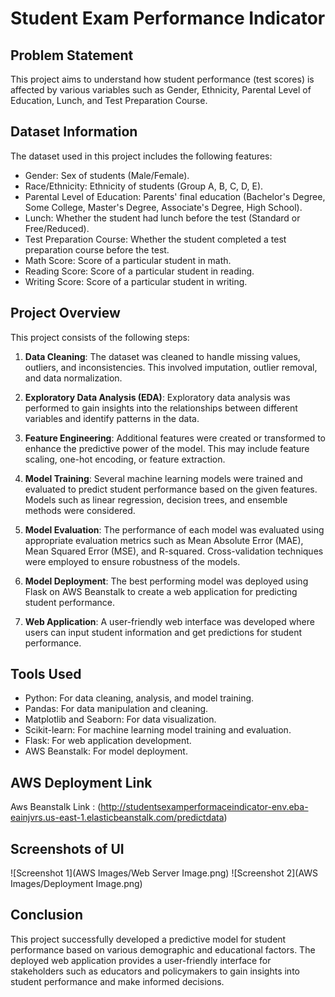 # Student Exam Performance Indicator

## Problem Statement
This project aims to understand how student performance (test scores) is affected by various variables such as Gender, Ethnicity, Parental Level of Education, Lunch, and Test Preparation Course.

## Dataset Information
The dataset used in this project includes the following features:
- Gender: Sex of students (Male/Female).
- Race/Ethnicity: Ethnicity of students (Group A, B, C, D, E).
- Parental Level of Education: Parents' final education (Bachelor's Degree, Some College, Master's Degree, Associate's Degree, High School).
- Lunch: Whether the student had lunch before the test (Standard or Free/Reduced).
- Test Preparation Course: Whether the student completed a test preparation course before the test.
- Math Score: Score of a particular student in math.
- Reading Score: Score of a particular student in reading.
- Writing Score: Score of a particular student in writing.

## Project Overview
This project consists of the following steps:

1. **Data Cleaning**: The dataset was cleaned to handle missing values, outliers, and inconsistencies. This involved imputation, outlier removal, and data normalization.
   
2. **Exploratory Data Analysis (EDA)**: Exploratory data analysis was performed to gain insights into the relationships between different variables and identify patterns in the data.

3. **Feature Engineering**: Additional features were created or transformed to enhance the predictive power of the model. This may include feature scaling, one-hot encoding, or feature extraction.

4. **Model Training**: Several machine learning models were trained and evaluated to predict student performance based on the given features. Models such as linear regression, decision trees, and ensemble methods were considered.

5. **Model Evaluation**: The performance of each model was evaluated using appropriate evaluation metrics such as Mean Absolute Error (MAE), Mean Squared Error (MSE), and R-squared. Cross-validation techniques were employed to ensure robustness of the models.

6. **Model Deployment**: The best performing model was deployed using Flask on AWS Beanstalk to create a web application for predicting student performance.

7. **Web Application**: A user-friendly web interface was developed where users can input student information and get predictions for student performance.

## Tools Used
- Python: For data cleaning, analysis, and model training.
- Pandas: For data manipulation and cleaning.
- Matplotlib and Seaborn: For data visualization.
- Scikit-learn: For machine learning model training and evaluation.
- Flask: For web application development.
- AWS Beanstalk: For model deployment.

## AWS Deployment Link
Aws Beanstalk Link : (http://studentsexamperformaceindicator-env.eba-eainjvrs.us-east-1.elasticbeanstalk.com/predictdata)


## Screenshots of UI
![Screenshot 1](AWS Images/Web Server Image.png)
![Screenshot 2](AWS Images/Deployment Image.png)


## Conclusion
This project successfully developed a predictive model for student performance based on various demographic and educational factors. The deployed web application provides a user-friendly interface for stakeholders such as educators and policymakers to gain insights into student performance and make informed decisions.

